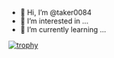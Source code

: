 - 👋 Hi, I’m @taker0084
- 👀 I’m interested in ...
- 🌱 I’m currently learning ...

[![trophy](https://github-profile-trophy.vercel.app/?username=taker0084)](https://github.com/taker0084/github-profile-trophy)
<!---
taker0084/taker0084 is a ✨ special ✨ repository because its `README.md` (this file) appears on your GitHub profile.
You can click the Preview link to take a look at your changes.
--->
